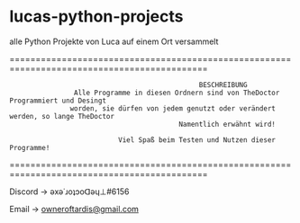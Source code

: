 # lucas-python-projects
alle Python Projekte von Luca auf einem Ort versammelt

============================================================================================

                                                   BESCHREIBUNG
                    Alle Programme in diesen Ordnern sind von TheDoctor Programmiert und Desingt
                   worden, sie dürfen von jedem genutzt oder verändert werden, so lange TheDoctor
                                              Namentlich erwähnt wird!
                                              
                               Viel Spaß beim Testen und Nutzen dieser Programme!

============================================================================================

Discord -> ǝxǝ˙ɹoʇɔoᗡǝɥ⊥#6156
   
   
Email -> owneroftardis@gmail.com
